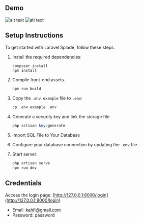## Demo

![alt text](https://i.imgur.com/ioQUvnA.png)
![alt text](https://i.imgur.com/MZLRhPX.png)

## Setup Instructions

To get started with Laravel Splade, follow these steps:

1.  Install the required dependencies:
    ```php
    composer install
    npm install
    ```

2. Compile front-end assets.
    ```php
    npm run build
    ```

3. Copy the `.env.example` file to `.env`:
    ```php
    cp .env.example .env
    ```

4. Generate a security key and link the storage file:
    ```php
    php artisan key:generate
    ```

5. Import SQL File to Your Database

6.  Configure your database connection by updating the `.env` file.

7. Start server:
    ```php
    php artisan serve
    npm run dev
     ```

## Credentials

Access the login page: [http://127.0.0.1:8000/login](http://127.0.0.1:8000/login)

-   Email: [kahfi@gmail.com](mailto:kahfi@gmail.com)
-   Password: password